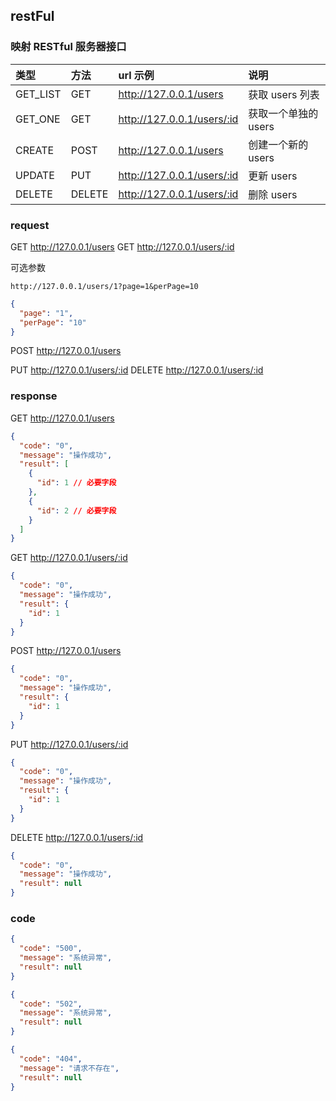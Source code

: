 ## restFul

### 映射 RESTful 服务器接口

| 类型     | 方法   | url 示例                   | 说明                 |
| :------- | :----- | :------------------------- | :------------------- |
| GET_LIST | GET    | http://127.0.0.1/users     | 获取 users 列表      |
| GET_ONE  | GET    | http://127.0.0.1/users/:id | 获取一个单独的 users |
| CREATE   | POST   | http://127.0.0.1/users     | 创建一个新的 users   |
| UPDATE   | PUT    | http://127.0.0.1/users/:id | 更新 users           |
| DELETE   | DELETE | http://127.0.0.1/users/:id | 删除 users           |

### request

GET http://127.0.0.1/users
GET http://127.0.0.1/users/:id

可选参数

```
http://127.0.0.1/users/1?page=1&perPage=10

```

```json
{
  "page": "1",
  "perPage": "10"
}
```

POST http://127.0.0.1/users

PUT http://127.0.0.1/users/:id
DELETE http://127.0.0.1/users/:id

### response

GET http://127.0.0.1/users

```json
{
  "code": "0",
  "message": "操作成功",
  "result": [
    {
      "id": 1 // 必要字段
    },
    {
      "id": 2 // 必要字段
    }
  ]
}
```

GET http://127.0.0.1/users/:id

```json
{
  "code": "0",
  "message": "操作成功",
  "result": {
    "id": 1
  }
}
```

POST http://127.0.0.1/users

```json
{
  "code": "0",
  "message": "操作成功",
  "result": {
    "id": 1
  }
}
```

PUT http://127.0.0.1/users/:id

```json
{
  "code": "0",
  "message": "操作成功",
  "result": {
    "id": 1
  }
}
```

DELETE http://127.0.0.1/users/:id

```json
{
  "code": "0",
  "message": "操作成功",
  "result": null
}
```

### code

```json
{
  "code": "500",
  "message": "系统异常",
  "result": null
}
```

```json
{
  "code": "502",
  "message": "系统异常",
  "result": null
}
```

```json
{
  "code": "404",
  "message": "请求不存在",
  "result": null
}
```
